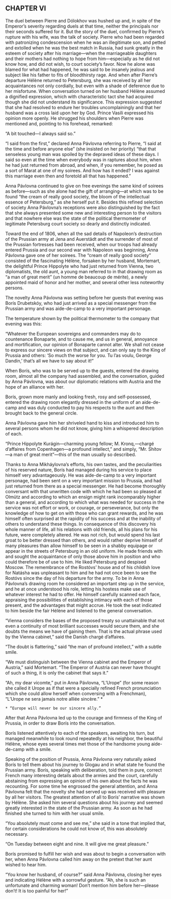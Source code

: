 ## CHAPTER VI

The duel between Pierre and Dólokhov was hushed up and, in spite of
the Emperor’s severity regarding duels at that time, neither the
principals nor their seconds suffered for it. But the story of the duel,
confirmed by Pierre’s rupture with his wife, was the talk of society.
Pierre who had been regarded with patronizing condescension when he was
an illegitimate son, and petted and extolled when he was the best
match in Russia, had sunk greatly in the esteem of society after his
marriage—when the marriageable daughters and their mothers had nothing
to hope from him—especially as he did not know how, and did not
wish, to court society’s favor. Now he alone was blamed for what had
happened, he was said to be insanely jealous and subject like his
father to fits of bloodthirsty rage. And when after Pierre’s
departure Hélène returned to Petersburg, she was received by all her
acquaintances not only cordially, but even with a shade of deference
due to her misfortune. When conversation turned on her husband Hélène
assumed a dignified expression, which with characteristic tact she had
acquired though she did not understand its significance. This expression
suggested that she had resolved to endure her troubles uncomplainingly
and that her husband was a cross laid upon her by God. Prince Vasíli
expressed his opinion more openly. He shrugged his shoulders when Pierre
was mentioned and, pointing to his forehead, remarked:

“A bit touched—I always said so.”

“I said from the first,” declared Anna Pávlovna referring to
Pierre, “I said at the time and before anyone else” (she insisted
on her priority) “that that senseless young man was spoiled by the
depraved ideas of these days. I said so even at the time when everybody
was in raptures about him, when he had just returned from abroad, and
when, if you remember, he posed as a sort of Marat at one of my soirees.
And how has it ended? I was against this marriage even then and foretold
all that has happened.”

Anna Pávlovna continued to give on free evenings the same kind of
soirees as before—such as she alone had the gift of arranging—at
which was to be found “the cream of really good society, the bloom
of the intellectual essence of Petersburg,” as she herself put it.
Besides this refined selection of society Anna Pávlovna’s receptions
were also distinguished by the fact that she always presented some new
and interesting person to the visitors and that nowhere else was the
state of the political thermometer of legitimate Petersburg court
society so dearly and distinctly indicated.

Toward the end of 1806, when all the sad details of Napoleon’s
destruction of the Prussian army at Jena and Auerstädt and the
surrender of most of the Prussian fortresses had been received, when our
troops had already entered Prussia and our second war with Napoleon
was beginning, Anna Pávlovna gave one of her soirees. The “cream of
really good society” consisted of the fascinating Hélène, forsaken
by her husband, Mortemart, the delightful Prince Hippolyte who had
just returned from Vienna, two diplomatists, the old aunt, a young man
referred to in that drawing room as “a man of great merit” (un homme
de beaucoup de mérite), a newly appointed maid of honor and her mother,
and several other less noteworthy persons.

The novelty Anna Pávlovna was setting before her guests that evening
was Borís Drubetskóy, who had just arrived as a special messenger from
the Prussian army and was aide-de-camp to a very important personage.

The temperature shown by the political thermometer to the company that
evening was this:

“Whatever the European sovereigns and commanders may do to
countenance Bonaparte, and to cause me, and us in general, annoyance and
mortification, our opinion of Bonaparte cannot alter. We shall not cease
to express our sincere views on that subject, and can only say to the
King of Prussia and others: ‘So much the worse for you. Tu l’as
voulu, George Dandin,’ that’s all we have to say about it!”

When Borís, who was to be served up to the guests, entered the drawing
room, almost all the company had assembled, and the conversation, guided
by Anna Pávlovna, was about our diplomatic relations with Austria and
the hope of an alliance with her.

Borís, grown more manly and looking fresh, rosy and self-possessed,
entered the drawing room elegantly dressed in the uniform of an
aide-de-camp and was duly conducted to pay his respects to the aunt and
then brought back to the general circle.

Anna Pávlovna gave him her shriveled hand to kiss and introduced him to
several persons whom he did not know, giving him a whispered description
of each.

“Prince Hippolyte Kurágin—charming young fellow; M.
Kronq,—chargé d’affaires from Copenhagen—a profound intellect,”
and simply, “Mr. Shítov—a man of great merit”—this of the man
usually so described.

Thanks to Anna Mikháylovna’s efforts, his own tastes, and the
peculiarities of his reserved nature, Borís had managed during his
service to place himself very advantageously. He was aide-de-camp to a
very important personage, had been sent on a very important mission to
Prussia, and had just returned from there as a special messenger. He had
become thoroughly conversant with that unwritten code with which he had
been so pleased at Olmütz and according to which an ensign might rank
incomparably higher than a general, and according to which what was
needed for success in the service was not effort or work, or courage, or
perseverance, but only the knowledge of how to get on with those who can
grant rewards, and he was himself often surprised at the rapidity of his
success and at the inability of others to understand these things.
In consequence of this discovery his whole manner of life, all
his relations with old friends, all his plans for his future, were
completely altered. He was not rich, but would spend his last groat to
be better dressed than others, and would rather deprive himself of many
pleasures than allow himself to be seen in a shabby equipage or appear
in the streets of Petersburg in an old uniform. He made friends with
and sought the acquaintance of only those above him in position and
who could therefore be of use to him. He liked Petersburg and despised
Moscow. The remembrance of the Rostóvs’ house and of his childish
love for Natásha was unpleasant to him and he had not once been to see
the Rostóvs since the day of his departure for the army. To be in Anna
Pávlovna’s drawing room he considered an important step up in the
service, and he at once understood his role, letting his hostess make
use of whatever interest he had to offer. He himself carefully scanned
each face, appraising the possibilities of establishing intimacy with
each of those present, and the advantages that might accrue. He took
the seat indicated to him beside the fair Hélène and listened to the
general conversation.

“Vienna considers the bases of the proposed treaty so unattainable
that not even a continuity of most brilliant successes would secure
them, and she doubts the means we have of gaining them. That is the
actual phrase used by the Vienna cabinet,” said the Danish chargé
d’affaires.

“The doubt is flattering,” said “the man of profound intellect,”
with a subtle smile.

“We must distinguish between the Vienna cabinet and the Emperor of
Austria,” said Mortemart. “The Emperor of Austria can never have
thought of such a thing, it is only the cabinet that says it.”

“Ah, my dear vicomte,” put in Anna Pávlovna, “L’Urope” (for
some reason she called it Urope as if that were a specially refined
French pronunciation which she could allow herself when conversing with
a Frenchman), “L’Urope ne sera jamais notre alliée sincère.” *

    * “Europe will never be our sincere ally.”


After that Anna Pávlovna led up to the courage and firmness of the King
of Prussia, in order to draw Borís into the conversation.

Borís listened attentively to each of the speakers, awaiting his turn,
but managed meanwhile to look round repeatedly at his neighbor, the
beautiful Hélène, whose eyes several times met those of the handsome
young aide-de-camp with a smile.

Speaking of the position of Prussia, Anna Pávlovna very naturally asked
Borís to tell them about his journey to Glogau and in what state he
found the Prussian army. Borís, speaking with deliberation, told them
in pure, correct French many interesting details about the armies and
the court, carefully abstaining from expressing an opinion of his
own about the facts he was recounting. For some time he engrossed the
general attention, and Anna Pávlovna felt that the novelty she had
served up was received with pleasure by all her visitors. The greatest
attention of all to Borís’ narrative was shown by Hélène. She asked
him several questions about his journey and seemed greatly interested in
the state of the Prussian army. As soon as he had finished she turned to
him with her usual smile.

“You absolutely must come and see me,” she said in a tone that
implied that, for certain considerations he could not know of, this was
absolutely necessary.

“On Tuesday between eight and nine. It will give me great pleasure.”

Borís promised to fulfill her wish and was about to begin a
conversation with her, when Anna Pávlovna called him away on the
pretext that her aunt wished to hear him.

“You know her husband, of course?” said Anna Pávlovna, closing her
eyes and indicating Hélène with a sorrowful gesture. “Ah, she is
such an unfortunate and charming woman! Don’t mention him before
her—please don’t! It is too painful for her!”






